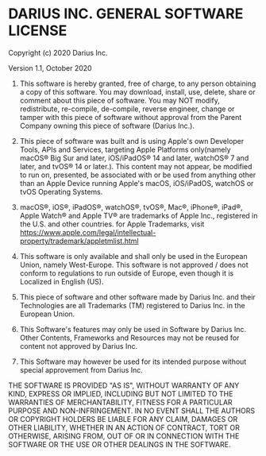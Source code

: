 # DARIUS INC. GENERAL SOFTWARE LICENSE
Copyright (c) 2020 Darius Inc.

Version 1.1, October 2020

1. This software is hereby granted, free of charge, to any person obtaining a copy of this software. You may download, install, use, delete, share or comment about this piece of software. You may NOT modify, redistribute, re-compile, de-compile, reverse engineer, change or tamper with this piece of software without approval from the Parent Company owning this piece of software (Darius Inc.).

2. This piece of software was built and is using Apple's own Developer Tools, APIs and Services, targeting Apple Platforms only(namely macOS® Big Sur and later, iOS/iPadOS® 14 and later, watchOS® 7 and later, and tvOS® 14 or later.). This content may not appear, be modified to run on, presented, be associated with or be used from anything other than an Apple Device running Apple's macOS, iOS/iPadOS, watchOS or tvOS Operating Systems.

2. macOS®, iOS®, iPadOS®, watchOS®, tvOS®, Mac®, iPhone®, iPad®, Apple Watch® and Apple TV® are trademarks of Apple Inc., registered in the U.S. and other countries. for Apple Trademarks, visit https://www.apple.com/legal/intellectual-property/trademark/appletmlist.html

3. This software is only available and shall only be used in the European Union, namely West-Europe. This software is not approved / does not conform to regulations to run outside of Europe, even though it is Localized in English (US).

4. This piece of software and other software made by Darius Inc. and their Technologies are all Trademarks (TM) registered to Darius Inc. in the European Union.

5. This Software's features may only be used in Software by Darius Inc. Other Contents, Frameworks and Resources may not be reused for content not approved by Darius Inc.

6. This Software may however be used for its intended purpose without special approvement from Darius Inc.

THE SOFTWARE IS PROVIDED "AS IS", WITHOUT WARRANTY OF ANY KIND, EXPRESS OR IMPLIED, INCLUDING BUT NOT LIMITED TO THE WARRANTIES OF MERCHANTABILITY, FITNESS FOR A PARTICULAR PURPOSE AND NON-INFRINGEMENT. IN NO EVENT SHALL THE AUTHORS OR COPYRIGHT HOLDERS BE LIABLE FOR ANY CLAIM, DAMAGES OR OTHER LIABILITY, WHETHER IN AN ACTION OF CONTRACT, TORT OR OTHERWISE, ARISING FROM, OUT OF OR IN CONNECTION WITH THE SOFTWARE OR THE USE OR OTHER DEALINGS IN THE SOFTWARE.